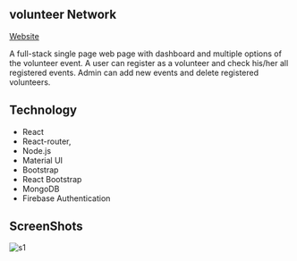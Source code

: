 ## volunteer Network

[Website](https://volunteer-network-123.web.app)

A full-stack single page web page with dashboard and multiple options of the volunteer event. A user can register as a volunteer and check his/her all registered events. Admin can add new events and delete registered volunteers.

## Technology

* React
* React-router,
* Node.js
* Material UI
* Bootstrap
* React Bootstrap 
* MongoDB
* Firebase Authentication	

## ScreenShots 

![s1](https://user-images.githubusercontent.com/39863835/97438034-7706a600-194e-11eb-810a-1a0341ef25af.jpg)